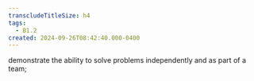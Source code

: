 ```yaml
---
transcludeTitleSize: h4
tags:
  - B1.2
created: 2024-09-26T08:42:40.000-0400
---
```

demonstrate the ability to solve problems independently and as part of a team; 